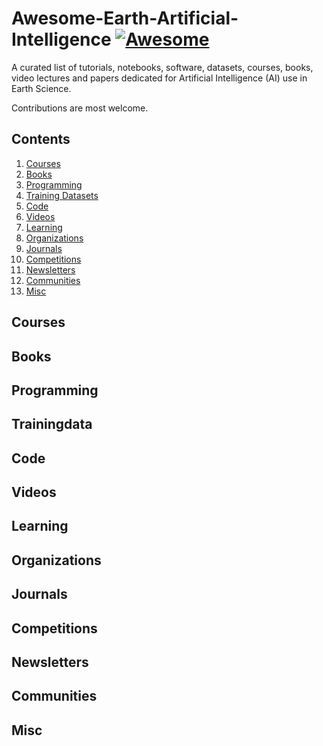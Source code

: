 # Awesome-Earth-Artificial-Intelligence [![Awesome](https://awesome.re/badge.svg)](https://awesome.re)

A curated list of tutorials, notebooks, software, datasets, courses, books, video lectures and papers dedicated for Artificial Intelligence (AI) use in Earth Science.

Contributions are most welcome.

## Contents

1. [Courses](#courses)
2. [Books](#books)
3. [Programming](#programming)
4. [Training Datasets](#traningdata)
5. [Code](#code)
6. [Videos](#videos)
7. [Learning](#learning)
8. [Organizations](#organizations)
9. [Journals](#journals)
10. [Competitions](#competitions)
11. [Newsletters](#newsletters)
12. [Communities](#communities)
13. [Misc](#misc)

## Courses

## Books


## Programming



## Trainingdata


## Code


## Videos


## Learning


## Organizations


## Journals


## Competitions


## Newsletters


## Communities


## Misc


